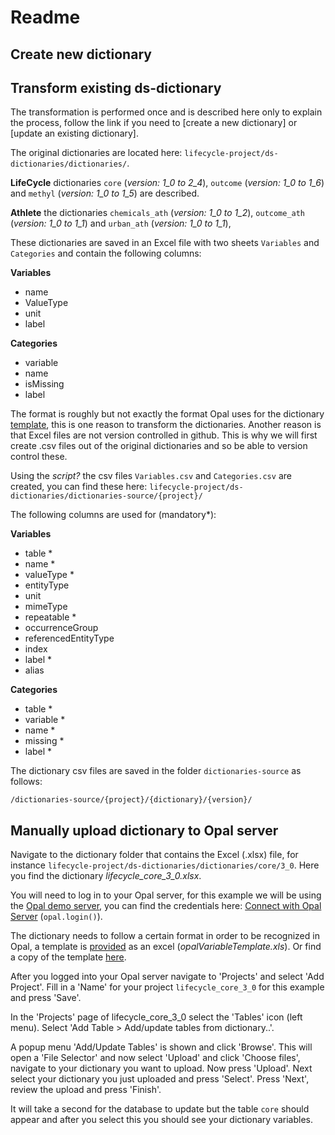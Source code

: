 # Readme

## Create new dictionary

## Transform existing ds-dictionary
The transformation is performed once and is described here only to explain the process, follow the link if you need to [create a new dictionary] or [update an existing dictionary].

The original dictionaries are located here: `lifecycle-project/ds-dictionaries/dictionaries/`.

**LifeCycle** dictionaries `core` (*version: 1_0 to 2_4*), `outcome` (*version: 1_0 to 1_6*) and `methyl` (*version: 1_0 to 1_5*) are described.

**Athlete** the dictionaries `chemicals_ath` (*version: 1_0 to 1_2*), `outcome_ath` (*version: 1_0 to 1_1*) and `urban_ath` (*version: 1_0 to 1_1*),

These dictionaries are saved in an Excel file with two sheets `Variables` and `Categories` and contain the following columns:

**Variables**
- name
- ValueType
- unit
- label

**Categories**
- variable
- name
- isMissing
- label

The format is roughly but not exactly the format Opal uses for the dictionary [template](https://opaldoc.obiba.org/en/latest/cookbook/import-data/r.html#connect-with-opal-server), this is one reason to transform the dictionaries. Another reason is that Excel files are not version controlled in github. This is why we will first create .csv files out of the original dictionaries and so be able to version control these.

Using the *script?* the csv files `Variables.csv` and `Categories.csv` are created, you can find these here: `lifecycle-project/ds-dictionaries/dictionaries-source/{project}/`

The following columns are used for (mandatory*):

**Variables**
- table *
- name *
- valueType *
- entityType
- unit
- mimeType
- repeatable *
- occurrenceGroup
- referencedEntityType
- index
- label *
- alias

**Categories**
- table *
- variable *
- name *
- missing *
- label *

The dictionary csv files are saved in the folder `dictionaries-source` as follows:

`/dictionaries-source/{project}/{dictionary}/{version}/`



## Manually upload dictionary to Opal server
Navigate to the dictionary folder that contains the Excel (.xlsx) file, for instance `lifecycle-project/ds-dictionaries/dictionaries/core/3_0`.
Here you find the dictionary *lifecycle_core_3_0.xlsx*.

You will need to log in to your Opal server, for this example we will be using the [Opal demo server](https://opal-demo.obiba.org/ui/index.html), you can find the credentials here: [Connect with Opal Server](https://opaldoc.obiba.org/en/latest/cookbook/import-data/r.html#connect-with-opal-server) (`opal.login()`).

The dictionary needs to follow a certain format in order to be recognized in Opal, a template is [provided](https://opaldoc.obiba.org/en/latest/cookbook/import-data/r.html#connect-with-opal-server) as an excel (*opalVariableTemplate.xls*). Or find a copy of the template [here](./files/opalVariableTemplate.xls).

After you logged into your Opal server navigate to 'Projects' and select 'Add Project'. Fill in a 'Name' for your project `lifecycle_core_3_0` for this example and press 'Save'.

In the 'Projects' page of lifecycle_core_3_0 select the 'Tables' icon (left menu). Select 'Add Table > Add/update tables from dictionary..'.

A popup menu 'Add/Update Tables' is shown and click 'Browse'. This will open a 'File Selector' and now select 'Upload' and click 'Choose files', navigate to your dictionary you want to upload. Now press 'Upload'. Next select your dictionary you just uploaded and press 'Select'. Press 'Next', review the upload and press 'Finish'.

It will take a second for the database to update but the table `core` should appear and after you select this you should see your dictionary variables.